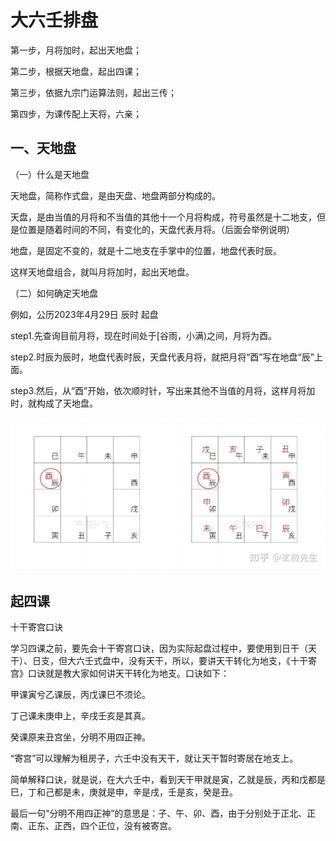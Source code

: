 # 大六壬排盘

第一步，月将加时，起出天地盘；

第二步，根据天地盘，起出四课；

第三步，依据九宗门运算法则，起出三传；

第四步，为课传配上天将，六亲；

## 一、天地盘

（一）什么是天地盘

天地盘，简称作式盘，是由天盘、地盘两部分构成的。

天盘，是由当值的月将和不当值的其他十一个月将构成，符号虽然是十二地支，但是位置是随着时间的不同，有变化的，天盘代表月将。（后面会举例说明）

地盘，是固定不变的，就是十二地支在手掌中的位置，地盘代表时辰。

这样天地盘组合，就叫月将加时，起出天地盘。

（二）如何确定天地盘

例如，公历2023年4月29日 辰时 起盘

step1.先查询目前月将，现在时间处于[谷雨，小满)之间，月将为酉。

step2.时辰为辰时，地盘代表时辰，天盘代表月将，就把月将“酉”写在地盘“辰”上面。

step3.然后，从“酉”开始，依次顺时针，写出来其他不当值的月将，这样月将加时，就构成了天地盘。

![1746111327828](assets/2dn-xuan-dlr-paipan/dlr-panpai01.png)

## 起四课

十干寄宫口诀

学习四课之前，要先会十干寄宫口诀，因为实际起盘过程中，要使用到日干（天干）、日支，但大六壬式盘中，没有天干，所以，要讲天干转化为地支，《十干寄宫》口诀就是教大家如何讲天干转化为地支。口诀如下：

甲课寅兮乙课辰，丙戊课巳不须论。

丁己课未庚申上，辛戌壬亥是其真。

癸课原来丑宫坐，分明不用四正神。

“寄宫”可以理解为租房子，六壬中没有天干，就让天干暂时寄居在地支上。

简单解释口诀，就是说，在大六壬中，看到天干甲就是寅，乙就是辰，丙和戊都是巳，丁和己都是未，庚就是申，辛是戌，壬是亥，癸是丑。

最后一句“分明不用四正神”的意思是：子、午、卯、酉，由于分别处于正北、正南、正东、正西，四个正位，没有被寄宫。

